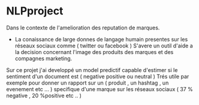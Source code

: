 # NLPproject
Dans le contexte de l'amelioration des reputation de marques.
- La conaissance de large donnes de langage humain presentes sur les réseaux sociaux comme ( twitter ou facebook ) S'avere un outil d'aide a la decision concernant l'image des produits des marques et des compagnes marketing.

Sur ce projet j'ai developpé un model predictif capable d'estimer si le sentiment d'un document est  ( negative positive ou neutral ) 
Trés utile par exemple pour donner un rapport sur un ( produit , un hashtag , un evenement etc ... ) specifique d'une marque sur les réseaux sociaux ( 37 % negative , 20 %positive etc .. ) 
